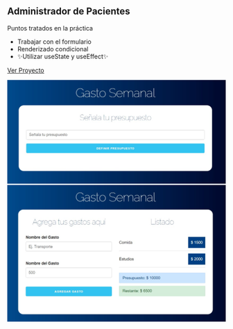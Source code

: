 ## Administrador de Pacientes

Puntos tratados en la práctica

- Trabajar con el formulario
- Renderizado condicional
- ✨Utilizar useState y useEffect✨

[Ver Proyecto](https://jfelixzuniga.github.io/React_Practice/control-presupuesto/build/)

<div align="center">
    <img src="Captura1.jpg">
</div>
<div align="center">
    <img src="Captura2.jpg">
</div>
